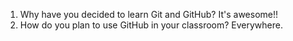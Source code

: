 1. Why have you decided to learn Git and GitHub?
It's awesome!!
2. How do you plan to use GitHub in your classroom?
Everywhere.
